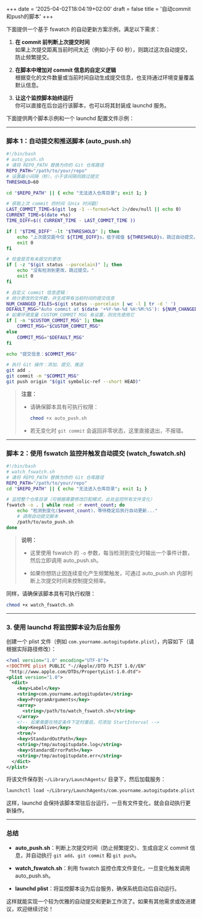 +++
date = '2025-04-02T18:04:19+02:00'
draft = false
title = '自动commit和push的脚本'
+++

下面提供一个基于 fswatch 的自动更新方案示例，满足以下需求：

1. **在 commit 前判断上次提交时间**  
    如果上次提交距离当前时间太近（例如小于 60 秒），则跳过这次自动提交，防止频繁提交。
    
2. **在脚本中增加对 commit 信息的自定义逻辑**  
    根据变化的文件数量或当前时间自动生成提交信息，也支持通过环境变量覆盖默认信息。
    
3. **让这个监控脚本始终运行**  
    你可以直接在后台运行该脚本，也可以将其封装成 launchd 服务。
    

<!--more-->

下面提供两个脚本示例和一个 launchd 配置文件示例：

---

### 脚本 1：自动提交和推送脚本 (auto_push.sh)

```bash
#!/bin/bash
# auto_push.sh
# 请将 REPO_PATH 替换为你的 Git 仓库路径
REPO_PATH="/path/to/your/repo"
# 设置最小间隔（秒），小于该间隔则跳过提交
THRESHOLD=60

cd "$REPO_PATH" || { echo "无法进入仓库目录"; exit 1; }

# 获取上次 commit 的时间（Unix 时间戳）
LAST_COMMIT_TIME=$(git log -1 --format=%ct 2>/dev/null || echo 0)
CURRENT_TIME=$(date +%s)
TIME_DIFF=$(( CURRENT_TIME - LAST_COMMIT_TIME ))

if [ "$TIME_DIFF" -lt "$THRESHOLD" ]; then
    echo "上次提交距今仅 ${TIME_DIFF}s，低于阈值 ${THRESHOLD}s，跳过自动提交。"
    exit 0
fi

# 检查是否有未提交的更改
if [ -z "$(git status --porcelain)" ]; then
    echo "没有检测到更改，跳过提交。"
    exit 0
fi

# 自定义 commit 信息逻辑：
# 统计更改的文件数，并生成带有当前时间的提交信息
NUM_CHANGED_FILES=$(git status --porcelain | wc -l | tr -d ' ')
DEFAULT_MSG="Auto commit at $(date '+%Y-%m-%d %H:%M:%S'): ${NUM_CHANGED_FILES} file(s) changed."
# 如果环境变量 CUSTOM_COMMIT_MSG 有设置，则优先使用它
if [ -n "$CUSTOM_COMMIT_MSG" ]; then
    COMMIT_MSG="$CUSTOM_COMMIT_MSG"
else
    COMMIT_MSG="$DEFAULT_MSG"
fi

echo "提交信息：$COMMIT_MSG"

# 执行 Git 操作：添加、提交、推送
git add .
git commit -m "$COMMIT_MSG"
git push origin "$(git symbolic-ref --short HEAD)"
```

> **注意：**
> 
> - 请确保脚本具有可执行权限：
>     
>     ```bash
>     chmod +x auto_push.sh
>     ```
>     
> - 若无变化时 `git commit` 会返回非零状态，这里直接退出，不报错。
>     

---

### 脚本 2：使用 fswatch 监控并触发自动提交 (watch_fswatch.sh)

```bash
#!/bin/bash
# watch_fswatch.sh
# 请将 REPO_PATH 替换为你的 Git 仓库路径
REPO_PATH="/path/to/your/repo"
cd "$REPO_PATH" || { echo "无法进入仓库目录"; exit 1; }

# 监控整个仓库目录（可根据需要修改匹配模式，此处监控所有文件变化）
fswatch -o . | while read -r event_count; do
    echo "检测到变化($event_count)，等待稳定后执行自动更新..."
    # 调用自动提交脚本
    /path/to/auto_push.sh
done
```

> **说明：**
> 
> - 这里使用 fswatch 的 `-o` 参数，每当检测到变化时输出一个事件计数，然后立即调用 auto_push.sh。
>     
> - 如果你想防止因连续变化产生频繁触发，可通过 auto_push.sh 内部判断上次提交时间来控制提交频率。
>     

同样，请确保该脚本具有可执行权限：

```bash
chmod +x watch_fswatch.sh
```

---

### 3. 使用 launchd 将监控脚本设为后台服务

创建一个 plist 文件（例如 `com.yourname.autogitupdate.plist`），内容如下（请根据实际路径修改）：

```xml
<?xml version="1.0" encoding="UTF-8"?>
<!DOCTYPE plist PUBLIC "-//Apple//DTD PLIST 1.0//EN"
 "http://www.apple.com/DTDs/PropertyList-1.0.dtd">
<plist version="1.0">
  <dict>
    <key>Label</key>
    <string>com.yourname.autogitupdate</string>
    <key>ProgramArguments</key>
    <array>
      <string>/path/to/watch_fswatch.sh</string>
    </array>
    <!-- 如果需要在特定条件下定时重启，可添加 StartInterval -->
    <key>KeepAlive</key>
    <true/>
    <key>StandardOutPath</key>
    <string>/tmp/autogitupdate.log</string>
    <key>StandardErrorPath</key>
    <string>/tmp/autogitupdate.err</string>
  </dict>
</plist>
```

将该文件保存到 `~/Library/LaunchAgents/` 目录下，然后加载服务：

```bash
launchctl load ~/Library/LaunchAgents/com.yourname.autogitupdate.plist
```

这样，launchd 会保持该脚本常驻后台运行，一旦有文件变化，就会自动执行更新操作。

---

### 总结

- **auto_push.sh**：判断上次提交时间（防止频繁提交）、生成自定义 commit 信息，并自动执行 `git add`、`git commit` 和 `git push`。
    
- **watch_fswatch.sh**：利用 fswatch 监控仓库文件变化，一旦变化触发调用 auto_push.sh。
    
- **launchd plist**：将监控脚本设为后台服务，确保系统启动后自动运行。
    

这样就能实现一个较为优雅的自动提交和更新工作流了。如果有其他需求或改进建议，欢迎继续讨论！
